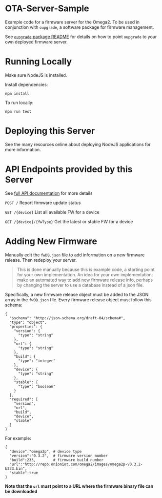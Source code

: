 # OTA-Server-Sample

Example code for a firmware server for the Omega2. To be used in conjunction with `oupgrade`, a software package for firmware management.

See [`oupgrade` package README](https://github.com/OnionIoT/Oupgrade#oupgrade) for details on how to point `oupgrade` to your own deployed firmware server.

# Running Locally

Make sure NodeJS is installed. 

Install dependencies: 

```
npm install
```

To run locally:

```
npm run test
```

# Deploying this Server

See the many resources online about deploying NodeJS applications for more information.

# API Endpoints provided by this Server

See [full API documentation](./openapi.md) for more details

`POST /`
Report firmware update status

`GET /{device}`
List all available FW for a device


`GET /{device}/{fwType}`
Get the latest or stable FW for a device

# Adding New Firmware 

Manually edit the `fwDB.json` file to add information on a new firmware release. Then redeploy your server.

> This is done manually because this is example code, a starting point for your own implementation. An idea for your own implementation: make an automated way to add new firmware release info, perhaps by changing the server to use a database instead of a json file.

Specifically, a new firmware release object must be added to the JSON array in the `fwDB.json` file. Every firmware release object must follow this schema:

```
{
  "$schema": "http://json-schema.org/draft-04/schema#",
  "type": "object",
  "properties": {
    "version": {
      "type": "string"
    },
    "url": {
      "type": "string"
    },
    "build": {
      "type": "integer"
    },
    "device": {
      "type": "string"
    },
    "stable": {
      "type": "boolean"
    }
  },
  "required": [
    "version",
    "url",
    "build",
    "device",
    "stable"
  ]
}
```

For example:

```
{
  "device":"omega2p", # device type
  "version":"0.3.2",  # firmware version number
  "build":233,        # firmware build number
  "url":"http://repo.onioniot.com/omega2/images/omega2p-v0.3.2-b233.bin",
  "stable":true
}
```

**Note that the `url` must point to a URL where the firmware binary file can be downloaded**
